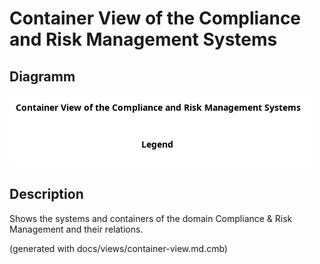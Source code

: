 # Container View of the Compliance and Risk Management Systems

## Diagramm
![Container View of the Compliance and Risk Management Systems](../../mybank/compliance/container-view.png)

## Description
Shows the systems and containers of the domain Compliance & Risk Management and their relations.


(generated with docs/views/container-view.md.cmb)
